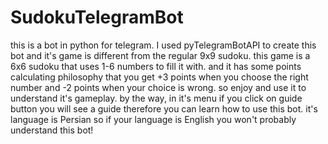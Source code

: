 # SudokuTelegramBot
this is a bot in python for telegram. I used pyTelegramBotAPI to create this bot and it's game is different from the regular 9x9 sudoku.
this game is a 6x6 sudoku that uses 1-6 numbers to fill it with. and it has some points calculating philosophy that you get +3 points when you choose the right number and -2 points when your choice is wrong.
so enjoy and use it to understand it's gameplay. by the way, in it's menu if you click on guide button you will see a guide therefore you can learn how to use this bot.
it's language is Persian so if your language is English you won't probably understand this bot!
